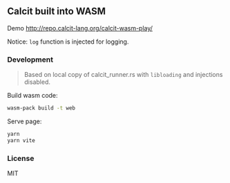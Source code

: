 ## Calcit built into WASM

Demo http://repo.calcit-lang.org/calcit-wasm-play/

Notice: `log` function is injected for logging.

### Development

> Based on local copy of calcit_runner.rs with `libloading` and injections disabled.

Build wasm code:

```bash
wasm-pack build -t web
```

Serve page:

```bash
yarn
yarn vite
```

### License

MIT
